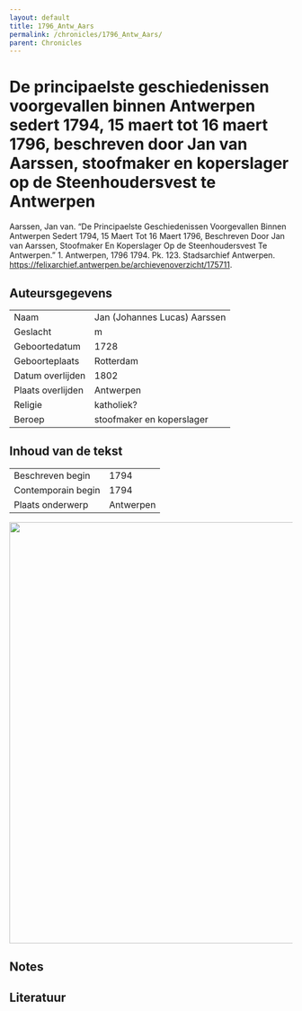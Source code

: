 ```yaml
---
layout: default
title: 1796_Antw_Aars
permalink: /chronicles/1796_Antw_Aars/
parent: Chronicles
--- 
```



# De principaelste geschiedenissen voorgevallen binnen Antwerpen sedert 1794, 15 maert tot 16 maert 1796, beschreven door Jan van Aarssen, stoofmaker en koperslager op de Steenhoudersvest te Antwerpen 

Aarssen, Jan van. “De Principaelste Geschiedenissen Voorgevallen Binnen Antwerpen Sedert 1794, 15 Maert Tot 16 Maert 1796, Beschreven Door Jan van Aarssen, Stoofmaker En Koperslager Op de Steenhoudersvest Te Antwerpen.” 1. Antwerpen, 1796 1794. Pk. 123. Stadsarchief Antwerpen. https://felixarchief.antwerpen.be/archievenoverzicht/175711. 

## Auteursgegevens 

| | | 
| --------------- | --------------- | 
| Naam | Jan (Johannes Lucas) Aarssen | 
| Geslacht | m | 
| Geboortedatum | 1728 | 
| Geboorteplaats | Rotterdam | 
| Datum overlijden | 1802 | 
| Plaats overlijden | Antwerpen | 
| Religie | katholiek? | 
| Beroep | stoofmaker en koperslager | 

## Inhoud van de tekst 

| | | 
| --------------- | --------------- | 
| Beschreven begin | 1794 | 
| Contemporain begin | 1794 | 
| Plaats onderwerp | Antwerpen | 

[<img src="..\..\barplots_chronicles\1796_Antw_Aars.jpg" width="750"/>](..\..\barplots_chronicles\1796_Antw_Aars.jpg) 

## Notes 

## Literatuur 

